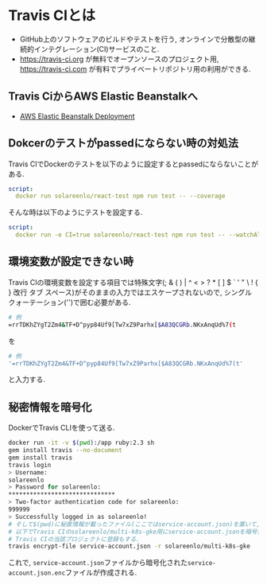 # Travis CIとは
- GitHub上のソフトウェアのビルドやテストを行う, オンラインで分散型の継続的インテグレーション(CI)サービスのこと.
- https://travis-ci.org が無料でオープンソースのプロジェクト用, https://travis-ci.com が有料でプライベートリポジトリ用の利用ができる.

## Travis CiからAWS Elastic Beanstalkへ
- [AWS Elastic Beanstalk Deployment](https://docs.travis-ci.com/user/deployment/elasticbeanstalk/)

## Dokcerのテストがpassedにならない時の対処法
Travis CIでDockerのテストを以下のように設定するとpassedにならないことがある.
```yaml
script:
  docker run solareenlo/react-test npm run test -- --coverage
```
そんな時は以下のようにテストを設定する.
```yaml
script:
  docker run -e CI=true solareenlo/react-test npm run test -- --watchAll=falseb
```

## 環境変数が設定できない時
Travis CIの環境変数を設定する項目では特殊文字(; & ( ) | ^ < > ? * [ ] $ ` ' " \ ! { } 改行 タブ スペース)がそのままの入力ではエスケープされないので, シングルクォーテーション('')で囲む必要がある.
```bash
# 例
=rrTDKhZYgT2Zm4&TF+D^pyp84Uf9[Tw7xZ9Parhx[$A83QCGRb.NKxAnqUd%7(t
```
を
```bash
# 例
'=rrTDKhZYgT2Zm4&TF+D^pyp84Uf9[Tw7xZ9Parhx[$A83QCGRb.NKxAnqUd%7(t'
```
と入力する.

## 秘密情報を暗号化
DockerでTravis CLIを使って送る.
```bash
docker run -it -v $(pwd):/app ruby:2.3 sh
gem install travis --no-document
gem install travis
travis login
> Username:
solareenlo
> Password for solareenlo:
******************************
> Two-factor authentication code for solareenlo:
999999
> Successfully logged in as solareenlo!
# そして$(pwd)に秘匿情報が載ったファイル(ここではservice-account.json)を置いて,
# 以下でTravis CIのsolareenlo/multi-k8s-gke用にservice-account.jsonを暗号化するし,
# Travis CIの当該プロジェクトに登録もする.
travis encrypt-file service-account.json -r solareenlo/multi-k8s-gke
```
これで, `service-account.json`ファイルから暗号化された`service-account.json.enc`ファイルが作成される.
